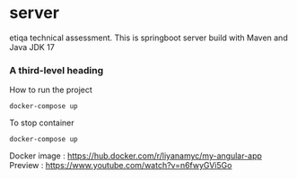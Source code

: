 # server
etiqa technical assessment. This is springboot server build with Maven and Java JDK 17

### A third-level heading
How to run the project 
```
docker-compose up
```
To stop container
```
docker-compose up
```

Docker image :
https://hub.docker.com/r/liyanamyc/my-angular-app
Preview :
https://www.youtube.com/watch?v=n6fwyGVi5Go
